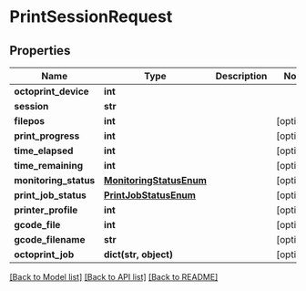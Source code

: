 # PrintSessionRequest


## Properties
Name | Type | Description | Notes
------------ | ------------- | ------------- | -------------
**octoprint_device** | **int** |  | 
**session** | **str** |  | 
**filepos** | **int** |  | [optional] 
**print_progress** | **int** |  | [optional] 
**time_elapsed** | **int** |  | [optional] 
**time_remaining** | **int** |  | [optional] 
**monitoring_status** | [**MonitoringStatusEnum**](MonitoringStatusEnum.md) |  | [optional] 
**print_job_status** | [**PrintJobStatusEnum**](PrintJobStatusEnum.md) |  | [optional] 
**printer_profile** | **int** |  | [optional] 
**gcode_file** | **int** |  | [optional] 
**gcode_filename** | **str** |  | [optional] 
**octoprint_job** | **dict(str, object)** |  | [optional] 

[[Back to Model list]](../README.md#documentation-for-models) [[Back to API list]](../README.md#documentation-for-api-endpoints) [[Back to README]](../README.md)


